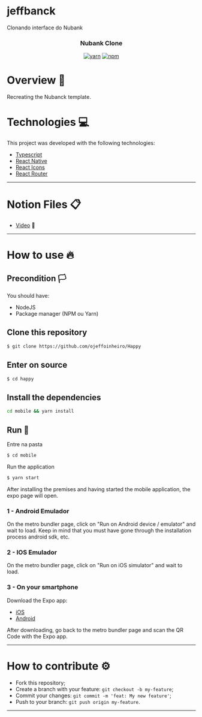 # jeffbanck
Clonando interface do Nubank

<h3 align="center">
    Nubank Clone
</h3>

<div align="center">

[![yarn](https://img.shields.io/badge/yarn-v1.22.4-725dba)](https://www.npmjs.com/package/yarn?activeTab=versions)<space><space>
[![npm](https://img.shields.io/badge/node-v12.18.3-725dba)](https://www.npmjs.com/package/@unform/core)<space><space>
</div>

# Overview :book:
 <p>
  Recreating the Nubanck template.
  </p>

# Technologies :computer:
This project was developed with the following technologies:
- [Typescript](typescriptlang.org/)
- [React Native](https://reactnative.dev)
- [React Icons](https://react-icons.github.io/react-icons/)
- [React Router](https://reactrouter.com/)
---


# Notion Files :clipboard:

- [Video](https://www.youtube.com/watch?v=DDm0M_rZLJo&ab_channel=Rocketseat) :rocket:
---

# How to use :fire:
## Precondition :white_flag:
You should have:

- NodeJS
- Package manager (NPM ou Yarn)

## Clone this repository

```bash
$ git clone https://github.com/ojeffoinheiro/Happy
```

## Enter on source

```bash
$ cd happy
```

## Install the dependencies

```bash
cd mobile && yarn install
```

## Run :iphone:

Entre na pasta

```bash
$ cd mobile
```

Run the application
```bash
$ yarn start
```

After installing the premises and having started the mobile application, the expo page will open.

### 1 - Android Emulador 
 On the metro bundler page, click on "Run on Android device / emulator" and wait to load. Keep in mind that you must have gone through the installation process android sdk, etc.

### 2 - IOS Emulador 
 On the metro bundler page, click on "Run on iOS simulator" and wait to load.

### 3 - On your smartphone
 Download the Expo app:
  - [iOS](https://itunes.apple.com/app/apple-store/id982107779)
  - [Android](https://play.google.com/store/apps/details?id=host.exp.exponent&referrer=www)

 After downloading, go back to the metro bundler page and scan the QR Code with the Expo app.

---

# How to contribute :gear:
- Fork this repository;
- Create a branch with your feature: `git checkout -b my-feature`;
- Commit your changes: `git commit -m 'feat: My new feature'`;
- Push to your branch: `git push origin my-feature`.

---

